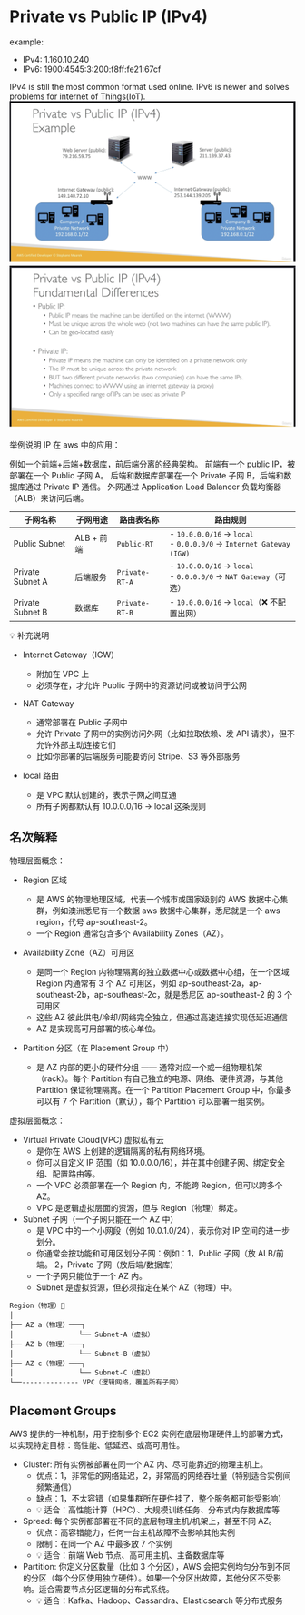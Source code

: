 # Private vs Public IP (IPv4)

example:

- IPv4: 1.160.10.240
- IPv6: 1900:4545:3:200:f8ff:fe21:67cf

IPv4 is still the most common format used online.
IPv6 is newer and solves problems for internet of Things(IoT).
![alt text](https://github.com/DarrenDuanAU/Frontend_Notebook/blob/main/personalNotebook/cloud/aws/ec2/ip.png)
![alt text](https://github.com/DarrenDuanAU/Frontend_Notebook/blob/main/personalNotebook/cloud/aws/ec2/ip-2.png)

举例说明 IP 在 aws 中的应用：

例如一个前端+后端+数据库，前后端分离的经典架构。
前端有一个 public IP，被部署在一个 Public 子网 A。
后端和数据库部署在一个 Private 子网 B，后端和数据库通过 Private IP 通信。
外网通过 Application Load Balancer 负载均衡器 （ALB）来访问后端。

| 子网名称         | 子网用途   | 路由表名称     | 路由规则                                                              |
| ---------------- | ---------- | -------------- | --------------------------------------------------------------------- |
| Public Subnet    | ALB + 前端 | `Public-RT`    | - `10.0.0.0/16` → `local`<br>- `0.0.0.0/0` → `Internet Gateway (IGW)` |
| Private Subnet A | 后端服务   | `Private-RT-A` | - `10.0.0.0/16` → `local`<br>- `0.0.0.0/0` → `NAT Gateway`（可选）    |
| Private Subnet B | 数据库     | `Private-RT-B` | - `10.0.0.0/16` → `local`（❌ 不配置出网）                            |

💡 补充说明

- Internet Gateway（IGW）

  - 附加在 VPC 上
  - 必须存在，才允许 Public 子网中的资源访问或被访问于公网

- NAT Gateway

  - 通常部署在 Public 子网中
  - 允许 Private 子网中的实例访问外网（比如拉取依赖、发 API 请求），但不允许外部主动连接它们
  - 比如你部署的后端服务可能要访问 Stripe、S3 等外部服务

- local 路由
  - 是 VPC 默认创建的，表示子网之间互通
  - 所有子网都默认有 10.0.0.0/16 → local 这条规则

## 名次解释

物理层面概念：

- Region 区域
  - 是 AWS 的物理地理区域，代表一个城市或国家级别的 AWS 数据中心集群，例如澳洲悉尼有一个数据 aws 数据中心集群，悉尼就是一个 aws region，代号 ap-southeast-2。
  - 一个 Region 通常包含多个 Availability Zones（AZ）。
- Availability Zone（AZ）可用区

  - 是同一个 Region 内物理隔离的独立数据中心或数据中心组，在一个区域 Region 内通常有 3 个 AZ 可用区，例如 ap-southeast-2a，ap-southeast-2b，ap-southeast-2c，就是悉尼区 ap-southeast-2 的 3 个可用区
  - 这些 AZ 彼此供电/冷却/网络完全独立，但通过高速连接实现低延迟通信
  - AZ 是实现高可用部署的核心单位。

- Partition 分区（在 Placement Group 中）
  - 是 AZ 内部的更小的硬件分组 —— 通常对应一个或一组物理机架（rack）。每个 Partition 有自己独立的电源、网络、硬件资源，与其他 Partition 保证物理隔离。在一个 Partition Placement Group 中，你最多可以有 7 个 Partition（默认），每个 Partition 可以部署一组实例。

虚拟层面概念：

- Virtual Private Cloud(VPC) 虚拟私有云
  - 是你在 AWS 上创建的逻辑隔离的私有网络环境。
  - 你可以自定义 IP 范围（如 10.0.0.0/16），并在其中创建子网、绑定安全组、配置路由等。
  - 一个 VPC 必须部署在一个 Region 内，不能跨 Region，但可以跨多个 AZ。
  - VPC 是逻辑虚拟层面的资源，但与 Region（物理）绑定。
- Subnet 子网（一个子网只能在一个 AZ 中）
  - 是 VPC 中的一个小网段（例如 10.0.1.0/24），表示你对 IP 空间的进一步划分。
  - 你通常会按功能和可用区划分子网：例如：1，Public 子网（放 ALB/前端。 2，Private 子网（放后端/数据库）
  - 一个子网只能位于一个 AZ 内。
  - Subnet 是虚拟资源，但必须指定在某个 AZ（物理）中。

```bash
Region（物理）📍
│
├── AZ a（物理）───┐
│                └── Subnet-A（虚拟）
├── AZ b（物理）───┐
│                └── Subnet-B（虚拟）
├── AZ c（物理）───┐
│                └── Subnet-C（虚拟）
└──-------------- VPC（逻辑网络，覆盖所有子网）
```

## Placement Groups

AWS 提供的一种机制，用于控制多个 EC2 实例在底层物理硬件上的部署方式，以实现特定目标：高性能、低延迟、或高可用性。

- Cluster: 所有实例被部署在同一个 AZ 内、尽可能靠近的物理主机上。
  - 优点：1，非常低的网络延迟，2，非常高的网络吞吐量（特别适合实例间频繁通信）
  - 缺点：1，不太容错（如果集群所在硬件挂了，整个服务都可能受影响）
  - 💡 适合：高性能计算（HPC）、大规模训练任务、分布式内存数据库等
- Spread: 每个实例都部署在不同的底层物理主机/机架上，甚至不同 AZ。
  - 优点：高容错能力，任何一台主机故障不会影响其他实例
  - 限制：在同一个 AZ 中最多放 7 个实例
  - 💡 适合：前端 Web 节点、高可用主机、主备数据库等
- Partition: 你定义分区数量（比如 3 个分区），AWS 会把实例均匀分布到不同的分区（每个分区使用独立硬件）。如果一个分区出故障，其他分区不受影响。适合需要节点分区逻辑的分布式系统。
  - 💡 适合：Kafka、Hadoop、Cassandra、Elasticsearch 等分布式服务
